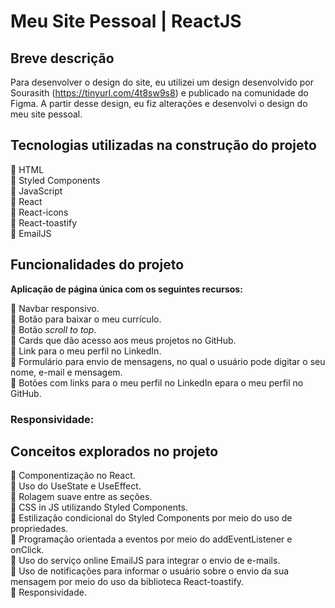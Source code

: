 # Meu Site Pessoal | ReactJS

## Breve descrição

Para desenvolver o design do site, eu utilizei um design desenvolvido por Sourasith (https://tinyurl.com/4t8sw9s8) e publicado na comunidade do Figma. A partir desse design, eu fiz alterações e desenvolvi o design do meu site pessoal.

## Tecnologias utilizadas na construção do projeto

📍 HTML  
📍 Styled Components  
📍 JavaScript  
📍 React  
📍 React-icons  
📍 React-toastify  
📍 EmailJS

## Funcionalidades do projeto

<p><strong>Aplicação de página única com os seguintes recursos:</strong></p>

📍 Navbar responsivo.  
📍 Botão para baixar o meu currículo.  
📍 Botão <i>scroll to top</i>.  
📍 Cards que dão acesso aos meus projetos no GitHub.  
📍 Link para o meu perfil no LinkedIn.  
📍 Formulário para envio de mensagens, no qual o usuário pode digitar o seu nome, e-mail e mensagem.  
📍 Botões com links para o meu perfil no LinkedIn epara o meu perfil no GitHub.

### Responsividade:

## Conceitos explorados no projeto

📍 Componentização no React.  
📍 Uso do UseState e UseEffect.  
📍 Rolagem suave entre as seções.  
📍 CSS in JS utilizando Styled Components.  
📍 Estilização condicional do Styled Components por meio do uso de propriedades.  
📍 Programação orientada a eventos por meio do addEventListener e onClick.  
📍 Uso do serviço online EmailJS para integrar o envio de e-mails.  
📍 Uso de notificações para informar o usuário sobre o envio da sua mensagem por meio do uso da biblioteca React-toastify.  
📍 Responsividade.
